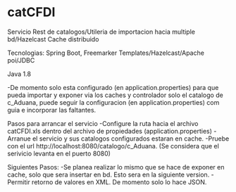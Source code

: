 # catCFDI

Servicio Rest de catalogos/Utileria de importacion hacia multiple bd/Hazelcast Cache distribuido

Tecnologias: Spring Boot, Freemarker Templates/Hazelcast/Apache poi/JDBC

Java 1.8

-De momento solo esta configurado (en application.properties) para que pueda importar y exponer via los caches y controlador solo el catalogo de c_Aduana, 
puede seguir la configuracion (en application.properties) com guia e incorporar las faltantes.

Pasos para arrancar el servicio
-Configure la ruta hacia el archivo catCFDI.xls dentro del archivo de propiedades (application.properties)
-Arranue el servicio y sus catalogos configurados estaran en cache.
-Pruebe con el url http://localhost:8080/catalogo/c_Aduana. (Se considera que el serivicio levanta en el puerto 8080)

Siguientes Pasos:
-Se planea realizar lo mismo que se hace de exponer en cache, solo que sera insertar en bd. Esto sera en la siguiente version.
-Permitir retorno de valores en XML. De momento solo lo hace JSON.



